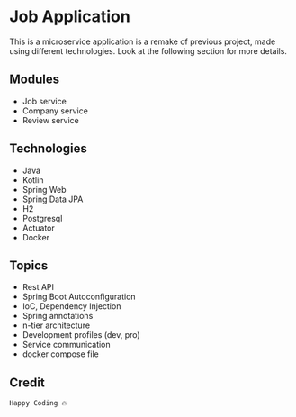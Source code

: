 # Job Application

This is a microservice application is a remake of previous project, made using different technologies. Look at the following section for more details.

## Modules

* Job service
* Company service
* Review service

## Technologies 

* Java
* Kotlin
* Spring Web
* Spring Data JPA
* H2
* Postgresql
* Actuator
* Docker

## Topics

* Rest API
* Spring Boot Autoconfiguration
* IoC, Dependency Injection
* Spring annotations
* n-tier architecture
* Development profiles (dev, pro)
* Service communication
* docker compose file

## Credit
 `Happy Coding 🔥`